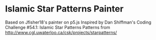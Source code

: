 # Islamic Star Patterns Painter
Based on Jfisher18's painter on p5.js
Inspired by Dan Shiffman's Coding Challenge #54.1: Islamic Star Patterns
Patterns from http://www.cgl.uwaterloo.ca/csk/projects/starpatterns/

